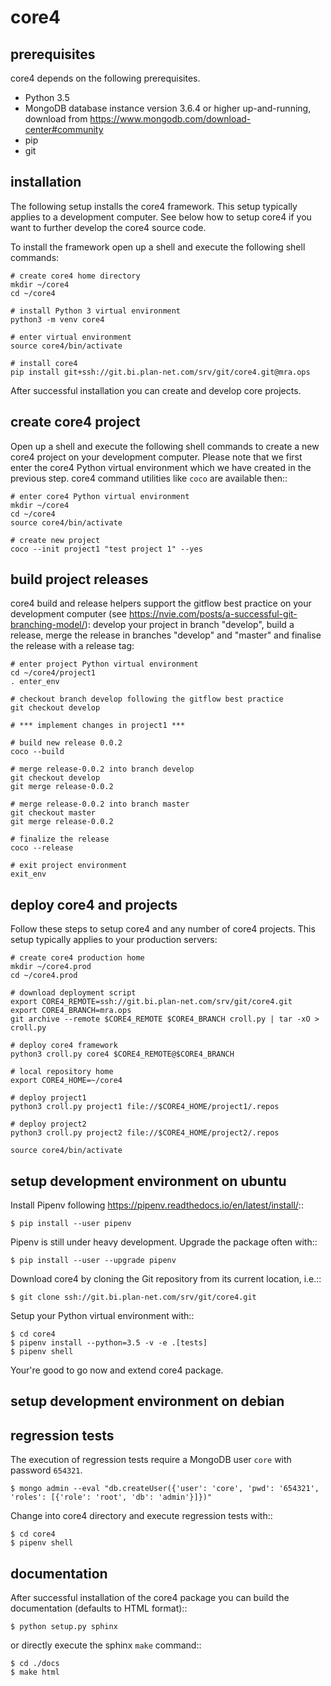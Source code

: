 core4
===== 


prerequisites 
-------------

core4 depends on the following prerequisites.

* Python 3.5
* MongoDB database instance version 3.6.4 or higher up-and-running, 
  download from https://www.mongodb.com/download-center#community
* pip
* git


installation
------------

The following setup installs the core4 framework. This setup typically applies
to a development computer. See below how to setup core4 if you want to further 
develop the core4 source code. 

To install the framework open up a shell and execute the following shell 
commands:

    # create core4 home directory 
    mkdir ~/core4
    cd ~/core4

    # install Python 3 virtual environment
    python3 -m venv core4

    # enter virtual environment
    source core4/bin/activate

    # install core4
    pip install git+ssh://git.bi.plan-net.com/srv/git/core4.git@mra.ops


After successful installation you can create and develop core projects.

    
create core4 project
--------------------

Open up a shell and execute the following shell commands to create a new core4
project on your development computer. Please note that we first enter the core4 
Python virtual environment which we have created in the previous step. core4 
command utilities like ``coco`` are available then::

    # enter core4 Python virtual environment
    mkdir ~/core4
    cd ~/core4
    source core4/bin/activate
    
    # create new project
    coco --init project1 "test project 1" --yes
    

build project releases
----------------------

core4 build and release helpers support the gitflow best practice on your
development computer (see https://nvie.com/posts/a-successful-git-branching-model/): 
develop your project in branch "develop", build a release, merge the release in 
branches "develop" and "master" and finalise the release with a release tag:

    # enter project Python virtual environment
    cd ~/core4/project1
    . enter_env

    # checkout branch develop following the gitflow best practice
    git checkout develop
    
    # *** implement changes in project1 ***
    
    # build new release 0.0.2 
    coco --build
    
    # merge release-0.0.2 into branch develop
    git checkout develop
    git merge release-0.0.2
    
    # merge release-0.0.2 into branch master
    git checkout master
    git merge release-0.0.2
    
    # finalize the release
    coco --release
    
    # exit project environment
    exit_env
    
    
deploy core4 and projects
-------------------------

Follow these steps to setup core4 and any number of core4 projects. This setup
typically applies to your production servers:

    # create core4 production home 
    mkdir ~/core4.prod
    cd ~/core4.prod
    
    # download deployment script    
    export CORE4_REMOTE=ssh://git.bi.plan-net.com/srv/git/core4.git
    export CORE4_BRANCH=mra.ops
    git archive --remote $CORE4_REMOTE $CORE4_BRANCH croll.py | tar -xO > croll.py
    
    # deploy core4 framework
    python3 croll.py core4 $CORE4_REMOTE@$CORE4_BRANCH

    # local repository home
    export CORE4_HOME=~/core4

    # deploy project1
    python3 croll.py project1 file://$CORE4_HOME/project1/.repos

    # deploy project2
    python3 croll.py project2 file://$CORE4_HOME/project2/.repos

    source core4/bin/activate
    

setup development environment on ubuntu
---------------------------------------

Install Pipenv following https://pipenv.readthedocs.io/en/latest/install/::

    $ pip install --user pipenv
    
Pipenv is still under heavy development. Upgrade the package often with::

    $ pip install --user --upgrade pipenv
    
Download core4 by cloning the Git repository from its current location, i.e.::

    $ git clone ssh://git.bi.plan-net.com/srv/git/core4.git

Setup your Python virtual environment with::

    $ cd core4
    $ pipenv install --python=3.5 -v -e .[tests]
    $ pipenv shell

Your're good to go now and extend core4 package.


setup development environment on debian
---------------------------------------


regression tests
----------------

The execution of regression tests require a MongoDB user ``core`` with password
``654321``.

    $ mongo admin --eval "db.createUser({'user': 'core', 'pwd': '654321', 'roles': [{'role': 'root', 'db': 'admin'}]})"

Change into core4 directory and execute regression tests with::

    $ cd core4
    $ pipenv shell


documentation
-------------

After successful installation of the core4 package you can build the
documentation (defaults to HTML format)::

    $ python setup.py sphinx
    
or directly execute the sphinx ``make`` command::

    $ cd ./docs
    $ make html

